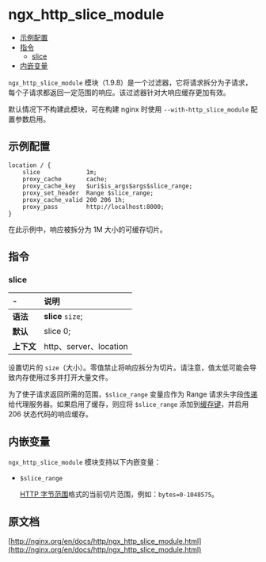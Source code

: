 # ngx_http_slice_module

- [示例配置](#example_configuration)
- [指令](#directives)
    - [slice](#slice)
- [内嵌变量](#embedded_variables)

`ngx_http_slice_module` 模块（1.9.8）是一个过滤器，它将请求拆分为子请求，每个子请求都返回一定范围的响应。该过滤器针对大响应缓存更加有效。

默认情况下不构建此模块，可在构建 nginx 时使用 `--with-http_slice_module` 配置参数启用。

<a id="example_configuration"></a>

## 示例配置

```nginx
location / {
    slice             1m;
    proxy_cache       cache;
    proxy_cache_key   $uri$is_args$args$slice_range;
    proxy_set_header  Range $slice_range;
    proxy_cache_valid 200 206 1h;
    proxy_pass        http://localhost:8000;
}
```

在此示例中，响应被拆分为 1M 大小的可缓存切片。

<a id="directives"></a>

## 指令

### slice

|\-|说明|
|:------|:------|
|**语法**|**slice** `size`;|
|**默认**|slice 0;|
|**上下文**|http、server、location|

设置切片的 `size`（大小）。零值禁止将响应拆分为切片。请注意，值太低可能会导致内存使用过多并打开大量文件。

为了使子请求返回所需的范围，`$slice_range` 变量应作为 Range 请求头字段[传递](ngx_http_proxy_module.md#proxy_set_header)给代理服务器。如果启用了缓存，则应将 `$slice_range` 添加到[缓存键](ngx_http_proxy_module.md#proxy_cache_key)，并启用 206 状态代码的响应缓存。

<a id="embedded_variables"></a>

## 内嵌变量

`ngx_http_slice_module` 模块支持以下内嵌变量：

- `$slice_range`

    [HTTP 字节范围](https://tools.ietf.org/html/rfc7233#section-2.1)格式的当前切片范围，例如：`bytes=0-1048575`。
    
## 原文档
[http://nginx.org/en/docs/http/ngx_http_slice_module.html](http://nginx.org/en/docs/http/ngx_http_slice_module.html)
